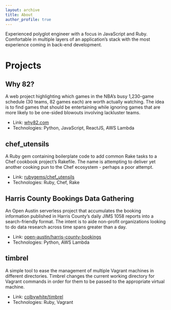 ```yaml
---
layout: archive
title: About
author_profile: true
---
```


Experienced polyglot engineer with a focus in JavaScript and Ruby. Comfortable in multiple layers of an application’s stack with the most experience coming in back-end development.

# Projects

## Why 82?
A web project highlighting which games in the NBA’s busy 1,230-game schedule (30 teams, 82 games each) are worth actually watching. The idea is to find games that should be entertaining while ignoring games that are more likely to be one-sided blowouts involving lackluster teams.

- Link: [why82.com](http://why82.com)
- Technologies: Python, JavaScript, ReactJS, AWS Lambda

## chef_utensils
A Ruby gem containing boilerplate code to add common Rake tasks to a Chef cookbook project’s Rakefile. The name is attempting to deliver yet another cooking pun to the Chef ecosystem - perhaps a poor attempt.

- Link: [rubygems/chef_utensils](https://rubygems.org/gems/chef_utensils)
- Technologies: Ruby, Chef, Rake

## Harris County Bookings Data Gathering
An Open Austin serverless project that accumulates the booking information published in Harris County’s daily JIMS 1058 reports into a search-friendly format. The intent is to aide non-profit organizations looking to do data research across time spans greater than a day.

- Link: [open-austin/harris-county-bookings](https://github.com/open-austin/harris-county-bookings)
- Technologies: Python, AWS Lambda

## timbrel
A simple tool to ease the management of multiple Vagrant machines in different directories. Timbrel changes the current working directory for Vagrant commands in order for them to be passed to the appropriate virtual machine.

- Link: [colbywhite/timbrel](https://github.com/colbywhite/timbrel)
- Technologies: Ruby, Vagrant
